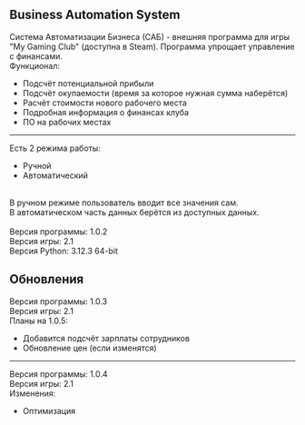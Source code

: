## Business Automation System
Система Автоматизации Бизнеса (САБ) - внешняя программа для игры "My Gaming Club" (доступна в Steam). Программа упрощает управление с финансами.
<br>
Функционал:
- Подсчёт потенциальной прибыли
- Подсчёт окупаемости (время за которое нужная сумма наберётся)
- Расчёт стоимости нового рабочего места
- Подробная информация о финансах клуба
- ПО на рабочих местах
____
Есть 2 режима работы:
- Ручной
- Автоматический
<br>
В ручном режиме пользователь вводит все значения сам.
<br>
В автоматическом часть данных берётся из доступных данных.
<br>
<br>
Версия программы: 1.0.2
<br>
Версия игры: 2.1
<br>
Версия Python: 3.12.3 64-bit

## Обновления
Версия программы: 1.0.3
<br>
Версия игры: 2.1
<br>
Планы на 1.0.5:
- Добавится подсчёт зарплаты сотрудников
- Обновление цен (если изменятся)
____
Версия программы: 1.0.4
<br>
Версия игры: 2.1
<br>
Изменения:
- Оптимизация
